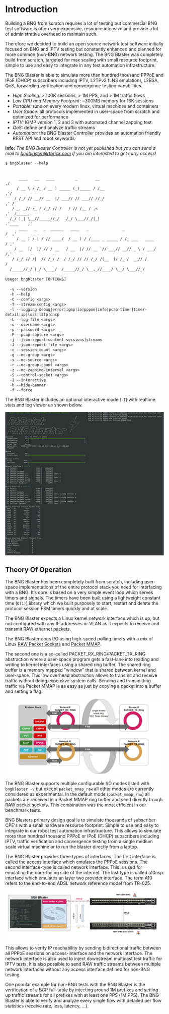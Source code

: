 # Introduction

Building a BNG from scratch requires a lot of testing but commercial BNG test software
is often very expensive, resource intensive and provide a lot of administrative overhead
to maintain such.

Therefore we decided to build an open source network test software initially focused on BNG
and IPTV testing but constantly enhanced and planned for more common (non-BNG) network testing.
The BNG Blaster was completely build from scratch, targeted for max scaling with small
resource footprint, simple to use and easy to integrate in any test automation infrastructure.

The BNG Blaster is able to simulate more than hundred thousand PPPoE and IPoE (DHCP) subscribers including
IPTV, L2TPv2 (LNS emulation), L2BSA, QoS, forwarding verification and convergence testing capabilities.

* *High Scaling:* > 100K sessions, > 1M PPS, and > 1M traffic flows
* *Low CPU and Memory Footprint:* ~300MB memory for 16K sessions
* *Portable:* runs on every modern linux, virtual machines and containers
* *User Space:* all protocols implemented in user-space from scratch and optimized for performance
* *IPTV:* IGMP version 1, 2 and 3 with automated channel zapping test
* *QoS:* define and analyze traffic streams
* *Automation:* the BNG Blaster Controller provides an automation friendly REST API and robot keywords

**Info:** _The BNG Blaster Controller is not yet published but you can send
a mail to bngblaster@rtbrick.com if you are interested to get early access!_

```
$ bngblaster --help


      ____   __   ____         _        __                                  ,/
     / __ \ / /_ / __ ) _____ (_)_____ / /__                              ,'/
    / /_/ // __// __  |/ ___// // ___// //_/                            ,' /
   / _, _// /_ / /_/ // /   / // /__ / ,<                             ,'  /_____,
  /_/ |_| \__//_____//_/   /_/ \___//_/|_|                          .'____    ,'
      ____   _   _  ______   ____   _               _                    /  ,'
     / __ ) / | / // ____/  / __ ) / /____ _ _____ / /_ ___   ____      / ,'
    / __  |/  |/ // / __   / __  |/ // __ `// ___// __// _ \ / ___/    /,'
   / /_/ // /|  // /_/ /  / /_/ // // /_/ /(__  )/ /_ /  __// /       /
  /_____//_/ |_/ \____/  /_____//_/ \__,_//____/ \__/ \___//_/

Usage: bngblaster [OPTIONS]

  -v --version
  -h --help
  -C --config <args>
  -T --stream-config <args>
  -l --logging debug|error|igmp|io|pppoe|info|pcap|timer|timer-detail|ip|loss|l2tp|dhcp
  -L --log-file <args>
  -u --username <args>
  -p --password <args>
  -P --pcap-capture <args>
  -j --json-report-content sessions|streams
  -J --json-report-file <args>
  -c --session-count <args>
  -g --mc-group <args>
  -s --mc-source <args>
  -r --mc-group-count <args>
  -z --mc-zapping-interval <args>
  -S --control-socket <args>
  -I --interactive
  -b --hide-banner
  -f --force

```

The BNG Blaster includes an optional interactive mode (`-I`) with realtime stats and
log viewer as shown below.

![BNG Blaster Interactive](images/bbl_interactive.png)

## Theory Of Operation

The BNG Blaster has been completely built from scratch, including user-space implementations of the entire protocol
stack you need for interfacing with a BNG. It’s core is based on a very simple event loop which serves timers and signals.
The timers have been built using a lightweight constant time (`O(1)`) library which we built purposely to start, restart
and delete the protocol session FSM timers quickly and at scale.

The BNG Blaster expects a Linux kernel network interface which is up, but not configured with any IP addresses or VLAN as it
expects to receive and transmit RAW ethernet packets.

The BNG Blaster does I/O using high-speed polling timers with a mix of Linux
[RAW Packet Sockets](https://man7.org/linux/man-pages/man7/packet.7.html) and
[Packet MMAP](https://www.kernel.org/doc/html/latest/networking/packet_mmap.html).

The second one is a so-called PACKET_RX_RING/PACKET_TX_RING abstraction where a user-space program gets a fast-lane into reading
and writing to kernel interfaces using a shared ring buffer. The shared ring buffer is a memory mapped "window" that is shared
between kernel and user-space. This low overhead abstraction allows to transmit and receive traffic without doing expensive system calls.
Sending and transmitting traffic via Packet MMAP is as easy as just by copying a packet into a buffer and setting a flag.

![BNG Blaster Architecture](images/bbl_arch.png)

The BNG Blaster supports multiple configurable I/O modes listed with `bngblaster -v` but except `packet_mmap_raw` all other modes
are currently considered as experimental. In the default mode (`packet_mmap_raw`) all packets are received in a Packet MMAP ring
buffer and send directly trough RAW packet sockets. This combination was the most efficient in our benchmark tests.

BNG Blasters primary design goal is to simulate thousands of subscriber CPE's with a small hardware resource footprint. Simple
to use and easy to integrate in our robot test automation infrastructure. This allows to simulate more than hundred thousand
PPPoE or IPoE (DHCP) subscribers including IPTV, traffic verification and convergence testing from a single medium scale
virtual machine or to run the blaster directly from a laptop.

The BNG Blaster provides three types of interfaces. The first interface is called the access interface which emulates the PPPoE
sessions. The second interface-type is called network interface. This is used for emulating the core-facing side of the
internet. The last type is called a10nsp interface which emulates an layer two provider interface. The term A10
refers to the end-to-end ADSL network reference model from TR-025.

![BNG Blaster Interfaces](images/bbl_interfaces.png)

This allows to verify IP reachability by sending bidirectional traffic between all PPPoE sessions on access-interface and the
network interface. The network interface is also used to inject downstream multicast test traffic for IPTV tests. It is also
possible to send RAW traffic streams between multiple network interfaces without any access interface defined for non-BNG
testing.

One popular example for non-BNG tests with the BNG Blaster is the verification of a BGP full-table by injecting around 1M
prefixes and setting up traffic streams for all prefixes with at least one PPS (1M PPS). The BNG Blaster is able to verify
and analyze every single flow with detailed per flow statistics (receive rate, loss, latency, ...).
